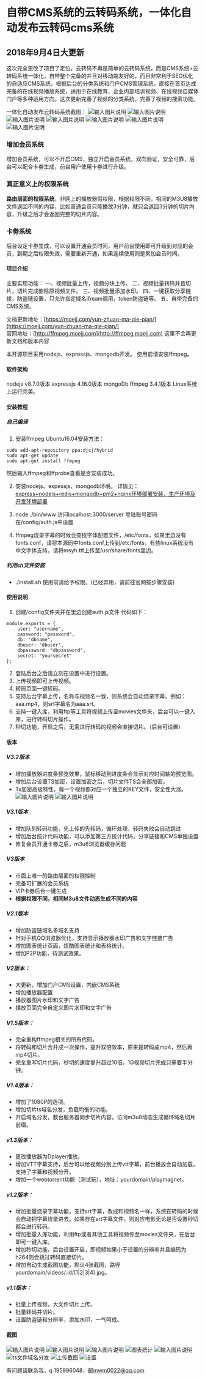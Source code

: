 # 自带CMS系统的云转码系统，一体化自动发布云转码cms系统

## 2018年9月4日大更新
这次完全更改了项目了定位，云转码不再是简单的云转码系统，而是CMS系统+云转码系统一体化，自带整个完备的并且对移动端友好的，而且非常利于SEO优化的自适应CMS系统，根据后台的分类系统和门户CMS管理系统，直接在首页达成完备的在线视频播放系统，适用于在线教育、企业内部培训视频、在线视频自媒体门户等多种运用方向。这次更新完善了视频的分类系统，完善了视频的搜索功能。

一体化自动发布云转码系统截图：
![输入图片说明](https://images.gitee.com/uploads/images/2018/0904/192811_2f198ea3_145248.jpeg "在这里输入图片标题")
![输入图片说明](https://images.gitee.com/uploads/images/2018/0904/192833_58d6b693_145248.jpeg "FireShot Capture 3 - 在线教育，美丽人生 - http___localhost_3000_.jpg")
![输入图片说明](https://images.gitee.com/uploads/images/2018/0904/192842_6a95e52a_145248.jpeg "FireShot Capture 4 - 门户cms设置 - http___localhost_3000_admin_portal.jpg")
![输入图片说明](https://images.gitee.com/uploads/images/2018/0904/192851_cfc5123c_145248.jpeg "FireShot Capture 5 - 分类管理 - http___localhost_3000_admin_categories.jpg")
![输入图片说明](https://images.gitee.com/uploads/images/2018/0904/192907_42fa526f_145248.jpeg "FireShot Capture 6 - 全部电影库 - http___localhost_3000_admin_movies.jpg")
![输入图片说明](https://images.gitee.com/uploads/images/2018/0904/192931_5918d089_145248.jpeg "FireShot Capture 8 - [喵萌奶茶屋][繁体中文][与僧侣交合的色欲之_ - http___localhost_3000_movie_5b8e49643c3ee95a185469a7.jpg")
![输入图片说明](https://images.gitee.com/uploads/images/2018/0904/193021_c2a5a140_145248.jpeg "FireShot Capture 7 - [喵萌奶茶屋][繁体中文][与僧侣交合的色欲之_ - http___localhost_3000_movie_5b8e49643c3ee95a185469a7.jpg")

### 增加会员系统
增加会员系统，可以不开启CMS，独立开启会员系统，双向验证，安全可靠，后台可以配合卡劵生成，前台用户使用卡劵进行升级。

### 真正意义上的权限系统
**路由层面的权限系统**，非网上的播放器假权限，根据权限不同，相同的M3U8播放文件返回不同的内容，比如普通会员只能播放3分钟，就只会返回3分钟的切片内容，升级之后才会返回完整的切片内容。

### 卡劵系统
后台设定卡劵生成，可以设置开通会员时间，用户前台使用即可升级到对应的会员，到期之后权限失效，需要重新开通，如果连续使用则是累加会员时间。

#### 项目介绍
主要实现功能：
一、视频批量上传，视频分块上传。
二、视频批量转码并且切片，切片完成删除原视频文件。
三、视频批量添加水印。
四、一键获取分享链接，防盗链设置，只允许指定域名ifream调用，token防盗链等。
五、自带完备的CMS系统。

文档更新地址：[https://moejj.com/yun-zhuan-ma-qie-pian/](https://moejj.com/yun-zhuan-ma-qie-pian/)   
官网地址：[http://ffmpeg.moejj.com](http://ffmpeg.moejj.com)
这里不会再更新文档和版本内容

本开源项目采用nodejs、expressjs、mongodb开发。
使用前请安装ffmpeg。

#### 软件架构
nodejs v8.7.0版本
expressjs 4.16.0版本
mongoDb
ffmpeg 3.4.1版本
Linux系统上运行完美。

#### 安装教程
##### 自己编译
1. 安装ffmpeg
Ubuntu16.04安装方法：

```
sudo add-apt-repository ppa:djcj/hybrid
sudo apt-get update  
sudo apt-get install ffmpeg  
```
然后输入ffmpeg和ffprobe查看是否安装成功。

2. 安装nodejs、expessjs、mongodb环境。
详情见：[express+nodejs+redis+mongodb+pm2+nginx环境部署安装，生产环境及开发环境部署](http://blog.sina.com.cn/s/blog_13e807ed00102wlxo.html)

3. node ./bin/www
访问localhost:3000/server
登陆账号密码在/config/auth.js中设置

4. ffmpeg烧录字幕的时候会查找字体配置文件，/etc/fonts，如果里边没有fonts.conf，请将本源码中fonts.conf上传到/etc/fonts，有些linux系统没有中文字体支持，请将msyh.ttf上传至/usr/share/fonts里边。

##### 利用sh文件安装
* ./install.sh 使用前请给予权限。(已经弃用，请前往官网按步骤安装)

#### 使用说明
1. 创建/config文件夹并在里边创建auth.js文件
代码如下：

```
module.exports = {
    user: "username",
    password: "password",
    db: "dbname",
    dbuser: "dbuser",
    dbpassword: "dbpassword",
    secret: "yoursecret"
};
```

2. 登陆后台之后请立刻在设置中进行设置。
3. 上传视频即可上传视频。
4. 转码页面一键转码。
5. 支持后台字幕上传，名称与视频名一致，则系统会自动烧录字幕。例如：aaa.mp4，则srt字幕名为aaa.srt。
6. 支持一键入库，利用ftp等工具将视频上传至movies文件夹，后台可以一键入库，进行转码切片操作。
7. 秒切功能，开启之后，无需进行转码的视频会直接切片。（后台可设置）

#### 版本
##### V3.2版本
* 增加播放器进度条预览效果，鼠标移动到进度条会显示对应时间轴的预览图。
* 增加后台设置TS加密，设置加密之后，切片文件TS会全部加密。
* Ts加密高级特性，每一个视频都对应一个独立的KEY文件，安全性大涨。
![输入图片说明](https://images.gitee.com/uploads/images/2018/0920/212642_dc2f0ad0_145248.png "屏幕快照 2018-09-20 下午7.22.39.png")
![输入图片说明](https://images.gitee.com/uploads/images/2018/0920/212650_285c80e9_145248.png "屏幕快照 2018-09-20 下午9.21.22.png")
##### V3.1版本
* 增加队列转码功能，先上传的先转码，循环处理，转码失败会自动跳过
* 增加后台统计代码功能，可以添加第三方统计代码，分享链接和CMS单独设置
* 修复会员开通卡劵之后，m3u8浏览器缓存问题

##### V3版本
* 市面上唯一的路由层面的权限控制
* 完备可扩展的会员系统
* VIP卡劵后台一键生成
* **根据权限不同，相同M3u8文件动态生成不同的内容**

##### V2.1版本
* 增加防盗链域名多域名支持
* 针对手机QQ浏览器优化，支持显示播放器水印广告和文字链接广告
* 增加图表统计页面，炫酷图表统计和表格统计。
* 增加P2P功能，待测试效果。

##### V2版本：
* 大更新，增加门户CMS设置，内嵌CMS系统
* 增加播放器配置
* 播放器图片水印和文字广告
* 播放页面完全自定义图片水印和文字广告

##### V1.5版本：
* 完全重构ffmpeg相关的所有代码。
* 将转码和切片合并成一次操作，提升双倍效率，原来是转码成mp4，然后再mp4切片。
* 完全重写切片代码，秒切的速度提升超过10倍，1G视频切片完成只需要半分钟。
  
##### V1.4版本：
* 增加了1080P的选项。
* 增加切片ts域名分发，负载均衡的功能。
* 开启域名分发，数台服务器同步切片内容，访问m3u8动态生成循环域名切片前缀。

##### v1.3版本：
* 更改播放器为Dplayer播放。
* 增加VTT字幕支持，后台可以给视频分别上传vtt字幕，前台播放会自动加载，支持了字幕和视频分开。
* 增加一个webtorrent功能（测试玩），地址：yourdomain/playmagnet。

##### v1.2版本：
* 增加批量烧录字幕功能，支持srt字幕，改成和视频名一样，系统在转码的时候会自动把字幕烧录进去。如果存在srt字幕文件，则对应电影无论是否设置秒切都会进行转码。
* 增加批量入库功能，利用ftp或者其他工具将视频传至movies文件夹，在后台即可一键入库。
* 增加秒切功能，后台设置开启，即视频如果小于设置的分辨率并且编码为h264则会跳过转码直接切片。
* 增加自动生成截图功能，默认4张截图，路径yourdomain/videos/:id/(1|2|3|4).jpg。

##### v1.1版本：
* 批量上传视频，大文件切片上传。
* 批量转码并切片。
* 设置防盗链和分辨率，添加水印，一气呵成。


#### 截图
![输入图片说明](https://images.gitee.com/uploads/images/2018/0915/092922_4ab46535_145248.jpeg "屏幕快照 2018-09-15 上午9.26.56.jpg")
![输入图片说明](https://images.gitee.com/uploads/images/2018/0915/092907_0ce6f5d8_145248.jpeg "屏幕快照 2018-09-15 上午9.26.48.jpg")
![输入图片说明](https://images.gitee.com/uploads/images/2018/0915/092858_2ba6278d_145248.jpeg "屏幕快照 2018-09-15 上午9.26.38.jpg")
![图表统计](https://images.gitee.com/uploads/images/2018/0913/144939_3ba18b3c_145248.jpeg "屏幕快照 2018-09-13 下午2.46.55.jpg")
![输入图片说明](https://images.gitee.com/uploads/images/2018/0910/120203_ea18551d_145248.png "播放器设置 - http___localhost_3000_admin_bofangqi.png")
![ts文件域名分发](https://images.gitee.com/uploads/images/2018/0731/102414_be8e1a72_145248.jpeg "屏幕快照 2018-07-31 上午10.18.51.jpg")
![上传截图](https://gitee.com/uploads/images/2018/0606/185630_b769b67c_145248.jpeg "屏幕快照 2018-06-06 下午6.55.28.jpg")
![设置](https://images.gitee.com/uploads/images/2018/0731/102525_c3f5c8ae_145248.jpeg "屏幕快照 2018-07-31 上午10.18.37.jpg")

有问题请联系我，q 195996048，邮mwm0022@qq.com
